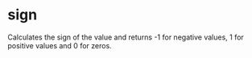 # sign

Calculates the sign of the value and returns -1 for negative values, 1 for positive values and 0 for zeros.
